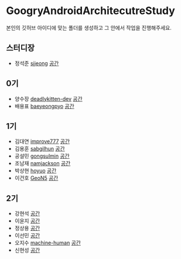 # GoogryAndroidArchitecutreStudy

본인의 깃허브 아이디에 맞는 폴더를 생성하고 그 안에서 작업을 진행해주세요.

## 스터디장
- 정석준 [sjjeong](https://github.com/sjjeong)
[공간](https://github.com/sjjeong/GoogryAndroidArchitecutreStudy/tree/master/sjjeong)

## 0기
- 양수장 [deadlykitten-dev](https://github.com/deadlykitten-dev)
[공간](https://github.com/sjjeong/GoogryAndroidArchitecutreStudy/tree/master/deadlykitten-dev)
- 배용표 [baeyeongpyo](https://github.com/baeyeongpyo)
[공간](https://github.com/sjjeong/GoogryAndroidArchitecutreStudy/tree/master/baeyeongpyo)

## 1기

- 김대연 [improve777](https://github.com/improve777)
[공간](https://github.com/sjjeong/GoogryAndroidArchitecutreStudy/tree/master/improve777)
- 김용훈 [sabgilhun](https://github.com/sabgilhun)
[공간](https://github.com/sjjeong/GoogryAndroidArchitecutreStudy/tree/master/sabgilhun)
- 공설민 [gongsulmin](https://github.com/GongSulMin?tab=repositories)
[공간](https://github.com/sjjeong/GoogryAndroidArchitecutreStudy/tree/master/gongsulmin)
- 조남재 [namjackson](https://github.com/namjackson)
[공간](https://github.com/sjjeong/GoogryAndroidArchitecutreStudy/tree/master/namjackson)
- 박상현 [hoyuo](https://github.com/hoyuo)
[공간](https://github.com/sjjeong/GoogryAndroidArchitecutreStudy/tree/master/hoyuo)
- 이건호 [GeoN5](https://github.com/GeoN5)
[공간](https://github.com/sjjeong/GoogryAndroidArchitecutreStudy/tree/master/GeoN5)

## 2기

- 강현석 []()
[공간]()
- 이윤지 []()
[공간]()
- 정상용 []()
[공간]()
- 이선민 []()
[공간]()
- 오지수 [machine-human](https://github.com/machine-human)
[공간](https://github.com/StudyFork/GoogryAndroidArchitectureStudy/tree/master/machine-human)
- 신현성 []()
[공간]()
